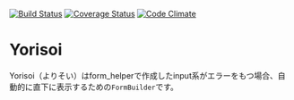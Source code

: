 [![Build Status](https://travis-ci.org/mmmpa/yorisoi.svg)](https://travis-ci.org/mmmpa/yorisoi)
[![Coverage Status](https://coveralls.io/repos/mmmpa/yorisoi/badge.svg?branch=master)](https://coveralls.io/r/mmmpa/yorisoi?branch=master)
[![Code Climate](https://codeclimate.com/github/mmmpa/yorisoi/badges/gpa.svg)](https://codeclimate.com/github/mmmpa/yorisoi)

# Yorisoi
Yorisoi（よりそい）はform_helperで作成したinput系がエラーをもつ場合、自動的に直下に表示するための`FormBuilder`です。
